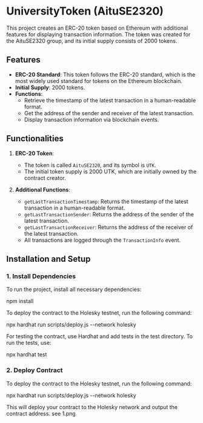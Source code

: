 # UniversityToken (AituSE2320)

This project creates an ERC-20 token based on Ethereum with additional features for displaying transaction information. The token was created for the AituSE2320 group, and its initial supply consists of 2000 tokens.

## Features

- **ERC-20 Standard**: This token follows the ERC-20 standard, which is the most widely used standard for tokens on the Ethereum blockchain.
- **Initial Supply**: 2000 tokens.
- **Functions**:
  - Retrieve the timestamp of the latest transaction in a human-readable format.
  - Get the address of the sender and receiver of the latest transaction.
  - Display transaction information via blockchain events.
  
## Functionalities

1. **ERC-20 Token**:
   - The token is called `AituSE2320`, and its symbol is `UTK`.
   - The initial token supply is 2000 UTK, which are initially owned by the contract creator.

2. **Additional Functions**:
   - `getLastTransactionTimestamp`: Returns the timestamp of the latest transaction in a human-readable format.
   - `getLastTransactionSender`: Returns the address of the sender of the latest transaction.
   - `getLastTransactionReceiver`: Returns the address of the receiver of the latest transaction.
   - All transactions are logged through the `TransactionInfo` event.

## Installation and Setup

### 1. Install Dependencies

To run the project, install all necessary dependencies:

npm install

To deploy the contract to the Holesky testnet, run the following command:

npx hardhat run scripts/deploy.js --network holesky

For testing the contract, use Hardhat and add tests in the test directory. To run the tests, use:

npx hardhat test

### 2. Deploy Contract

To deploy the contract to the Holesky testnet, run the following command:

npx hardhat run scripts/deploy.js --network holesky

This will deploy your contract to the Holesky network and output the contract address.
see 1.png 